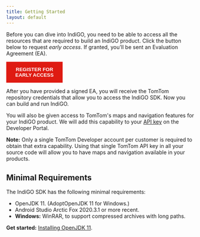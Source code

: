 ```yaml
---
title: Getting Started
layout: default
---
```


Before you can dive into IndiGO, you need to be able to access all the resources that are required
to build an IndiGO product. Click the button below to request _early access_. If granted, you'll be
sent an Evaluation Agreement (EA).

<button
onclick="location.href='https://developer.tomtom.com/indigo/request-access'"
style="background-color:#df1b12; color:white; border:none; padding:10pt; width:30%; font-weight:bold">
REGISTER FOR EARLY ACCESS
</button>

After you have provided a signed EA, you will receive the TomTom repository credentials that allow
you to access the IndiGO SDK. Now you can build and run IndiGO.

You will also be given access to TomTom's maps and navigation features for your IndiGO product. We
will add this capability to your [API key](https://developer.tomtom.com/user/me/apps) on the
Developer Portal.

__Note:__ Only a single TomTom Developer account per customer is required to obtain that extra
capability. Using that single TomTom API key in all your source code will allow you to have maps and
navigation available in your products.

## Minimal Requirements

The IndiGO SDK has the following minimal requirements:

- OpenJDK 11. (AdoptOpenJDK 11 for Windows.)
- Android Studio Arctic Fox 2020.3.1 or more recent.
- __Windows:__ WinRAR, to support compressed archives with long paths.

__Get started:__
[Installing OpenJDK 11](/indigo/documentation/getting-started/installing-openjdk-11).
